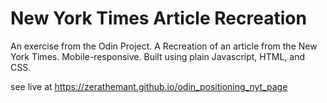 # New York Times Article Recreation

An exercise from the Odin Project. A Recreation of an article from the New York Times. Mobile-responsive. Built using plain Javascript, HTML, and CSS.

see live at https://zerathemant.github.io/odin_positioning_nyt_page
